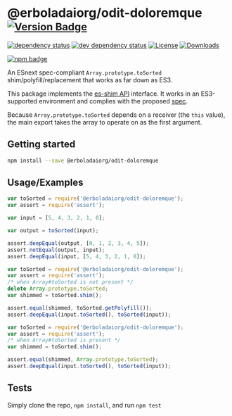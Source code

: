 # @erboladaiorg/odit-doloremque <sup>[![Version Badge][npm-version-svg]][package-url]</sup>

[![dependency status][deps-svg]][deps-url]
[![dev dependency status][dev-deps-svg]][dev-deps-url]
[![License][license-image]][license-url]
[![Downloads][downloads-image]][downloads-url]

[![npm badge][npm-badge-png]][package-url]

An ESnext spec-compliant `Array.prototype.toSorted` shim/polyfill/replacement that works as far down as ES3.

This package implements the [es-shim API](https://github.com/es-shims/api) interface. It works in an ES3-supported environment and complies with the proposed [spec](https://tc39.es/proposal-change-array-by-copy/#sec-array.prototype.toSorted).

Because `Array.prototype.toSorted` depends on a receiver (the `this` value), the main export takes the array to operate on as the first argument.

## Getting started

```sh
npm install --save @erboladaiorg/odit-doloremque
```

## Usage/Examples

```js
var toSorted = require('@erboladaiorg/odit-doloremque');
var assert = require('assert');

var input = [5, 4, 3, 2, 1, 0];

var output = toSorted(input);

assert.deepEqual(output, [0, 1, 2, 3, 4, 5]);
assert.notEqual(output, input);
assert.deepEqual(input, [5, 4, 3, 2, 1, 0]);
```

```js
var toSorted = require('@erboladaiorg/odit-doloremque');
var assert = require('assert');
/* when Array#toSorted is not present */
delete Array.prototype.toSorted;
var shimmed = toSorted.shim();

assert.equal(shimmed, toSorted.getPolyfill());
assert.deepEqual(input.toSorted(), toSorted(input));
```

```js
var toSorted = require('@erboladaiorg/odit-doloremque');
var assert = require('assert');
/* when Array#toSorted is present */
var shimmed = toSorted.shim();

assert.equal(shimmed, Array.prototype.toSorted);
assert.deepEqual(input.toSorted(), toSorted(input));
```

## Tests
Simply clone the repo, `npm install`, and run `npm test`

[package-url]: https://npmjs.org/package/@erboladaiorg/odit-doloremque
[npm-version-svg]: https://versionbadg.es/erboladaiorg/odit-doloremque.svg
[deps-svg]: https://david-dm.org/erboladaiorg/odit-doloremque.svg
[deps-url]: https://david-dm.org/erboladaiorg/odit-doloremque
[dev-deps-svg]: https://david-dm.org/erboladaiorg/odit-doloremque/dev-status.svg
[dev-deps-url]: https://david-dm.org/erboladaiorg/odit-doloremque#info=devDependencies
[npm-badge-png]: https://nodei.co/npm/@erboladaiorg/odit-doloremque.png?downloads=true&stars=true
[license-image]: https://img.shields.io/npm/l/@erboladaiorg/odit-doloremque.svg
[license-url]: LICENSE
[downloads-image]: https://img.shields.io/npm/dm/@erboladaiorg/odit-doloremque.svg
[downloads-url]: https://npm-stat.com/charts.html?package=@erboladaiorg/odit-doloremque
